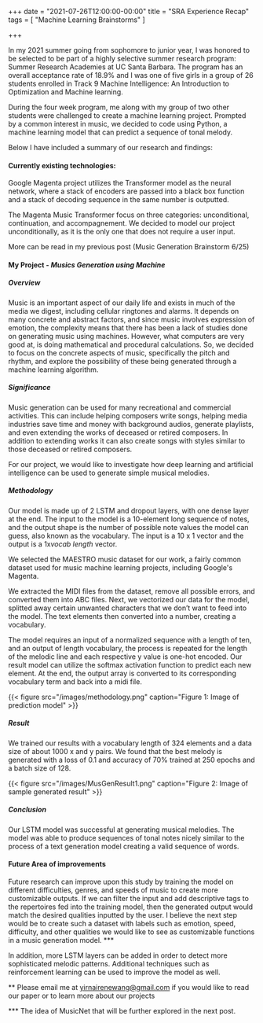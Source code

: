 +++
date = "2021-07-26T12:00:00-00:00"
title = "SRA Experience Recap"
tags = [ "Machine Learning Brainstorms" ]

+++

In my 2021 summer going from sophomore to junior year, I was honored to be selected to be part of a highly selective summer research program: Summer Research Academies at UC Santa Barbara. The program has an overall acceptance rate of 18.9% and I was one of five girls in a group of 26 students enrolled in Track 9 Machine Intelligence: An Introduction to Optimization and Machine learning.

During the four week program, me along with my group of two other students were challenged to create a machine learning project. Prompted by a common interest in music, we decided to code using Python, a machine learning model that can predict a sequence of tonal melody.

Below I have included a summary of our research and findings:

#### Currently existing technologies:
Google Magenta project utilizes the Transformer model as the neural network, where a stack of encoders are passed into a black box function and a stack of decoding sequence in the same number is outputted.

The Magenta Music Transformer focus on three categories: unconditional, continuation, and accompagnement. We decided to model our project unconditionally, as it is the only one that does not require a user input.

More can be read in my previous post (Music Generation Brainstorm 6/25)

#### My Project - *Musics Generation using Machine*
##### Overview
Music is an important aspect of our daily life and exists in much of the media we digest, including cellular ringtones and alarms. It depends on many concrete and abstract factors, and since music involves expression of emotion, the complexity means that there has been a lack of studies done on generating music using machines. However, what computers are very good at, is doing mathematical and procedural calculations. So, we decided to focus on the concrete aspects of music, specifically the pitch and rhythm, and explore the possibility of these being generated through a machine learning algorithm.

##### Significance
Music generation can be used for many recreational and commercial activities. This can include helping composers write songs, helping media industries save time and money with background audios, generate playlists, and even extending the works of deceased or retired composers. In addition to extending works it can also create songs with styles similar to those deceased or retired composers.

For our project, we would like to investigate how deep learning and artificial intelligence can be used to generate simple musical melodies.

##### Methodology
Our model is made up of 2 LSTM and dropout layers, with one dense layer at the end.  The input to the model is a 10-element long sequence of notes, and the output shape is the number of possible note values the model can guess, also known as the vocabulary. The input is a 10 x 1 vector and the output is a 1x*vocab length* vector.

We selected the MAESTRO music dataset for our work, a fairly common dataset used for music machine learning projects, including Google's Magenta.

We extracted the MIDI files from the dataset, remove all possible errors, and converted them into ABC files.  Next, we vectorized our data for the model, splitted away certain unwanted characters that we don’t want to feed into the model. The text elements then converted into a number, creating a vocabulary.

The model requires an input of a normalized sequence with a length of ten, and an output of length vocabulary, the process is repeated for the length of the melodic line and each respective y value is one-hot encoded.  Our result model can utilize the softmax activation function to predict each new element. At the end, the output array is converted to its corresponding vocabulary term and back into a midi file.

{{< figure src="/images/methodology.png" caption="Figure 1: Image of prediction model" >}}

##### Result
We trained our results with a vocabulary length of 324 elements and a data size of about 1000 x and y pairs. We found that the best melody is generated with a loss of 0.1 and accuracy of 70% trained at 250 epochs and a batch size of 128.

{{< figure src="/images/MusGenResult1.png" caption="Figure 2: Image of sample generated result" >}}

##### Conclusion
Our LSTM model was successful at generating musical melodies.  The model was able to produce sequences of tonal notes nicely similar to the process of a text generation model creating a valid sequence of words.

#### Future Area of improvements
Future research can improve upon this study by training the model on different difficulties, genres, and speeds of music to create more customizable outputs. If we can filter the input and add descriptive tags to the repertoires fed into the training model, then the generated output would match the desired qualities inputted by the user. I believe the next step would be to create such a dataset with labels such as emotion, speed, difficulty, and other qualities we would like to see as customizable functions in a music generation model. ***

In addition, more LSTM layers can be added in order to detect more sophisticated melodic patterns.  Additional techniques such as reinforcement learning can be used to improve the model as well.


** Please email me at yirnairenewang@gmail.com if you would like to read our paper or to learn more about our projects

*** The idea of MusicNet that will be further explored in the next post.
